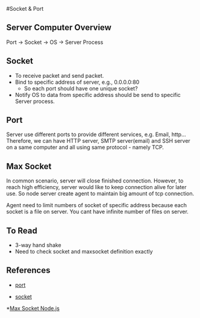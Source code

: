#Socket & Port

## Server Computer Overview
Port -> Socket -> OS -> Server Process


## Socket
* To receive packet and send packet.
* Bind to specific address of server, e.g., 0.0.0.0:80
  * So each port should have one unique socket?
* Notify OS to data from specific address should be send to specific Server process.

## Port
Server use different ports to provide different services, e.g. Email, http... Therefore, we can have HTTP server, SMTP server(email) and SSH server on a same computer and all using same protocol - namely TCP.

## Max Socket
In common scenario, server will close finished connection. However, to reach high efficiency, server would like to keep connection alive for later use. So node server create agent to maintain big amount of tcp connection.

Agent need to limit numbers of socket of specific address because each socket is a file on server. You cant have infinite number of files on server.

## To Read
* 3-way hand shake
* Need to check socket and maxsocket definition exactly

## References
* [port](https://stackoverflow.com/questions/35358596/what-exactly-is-a-port-and-how-is-it-related-to-the-internet)

* [socket](https://softwareengineering.stackexchange.com/questions/171734/difference-between-a-socket-and-a-port)

*[Max Socket Node.js](http://wyicwx.github.io/2014/03/12/%E8%B0%88%E8%B0%88nodejs%E4%B8%ADhttpagent/)
